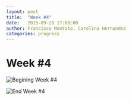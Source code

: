```yaml
---
layout: post
title:  "Week #4"
date:   2015-09-28 17:00:00
author: Francisco Montoto, Carolina Hernandez
categories: progress
---
```


# Week #4

![Begining Week #4]({{site.baseurl}}/assets/week-progress/w3-end.jpg)

![End Week #4]({{site.baseurl}}/assets/week-progress/w4-end.jpg)
